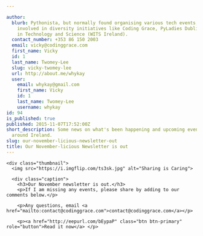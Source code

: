 ```yaml
---

author:
  blurb: Pythonista, but normally found organising various tech events, and now heavily
    involved in diversity initiatives like Coding Grace, PyLadies Dublin, and Women
    in Technology and Science (WITS Ireland).
  contact_number: +353 86 150 2003
  email: vicky@codinggrace.com
  first_name: Vicky
  id: 1
  last_name: Twomey-Lee
  slug: vicky-twomey-lee
  url: http://about.me/whykay
  user:
    email: whykay@gmail.com
    first_name: Vicky
    id: 1
    last_name: Twomey-Lee
    username: whykay
id: 94
is_published: true
published: 2015-11-07T17:52:00Z
short_description: Some news on what's been happening and upcoming events of interest
  around Ireland.
slug: our-november-licious-newsletter-out
title: Our November-licious Newsletter is out
---
```


<div class="container">

<div class="row">

  <div class="col-sm-3 col-md-8">

    <div class="thumbnail">
      <img src="https://i.imgflip.com/ts3sk.jpg" alt="Sharing is Caring">

      <div class="caption">
        <h3>Our November newsletter is out.</h3>
        <p>If I am missing any events, please share by adding to our comments below.</p>

        <p>Any questions, email <a href="mailto:contact@codinggrace.com">contact@codinggrace.com</a></p>

        <p><a href="http://eepurl.com/bEypaP" class="btn btn-primary" role="button">Read it now</a> </p>
</div>

</div>

</div>

</div>

</div>

